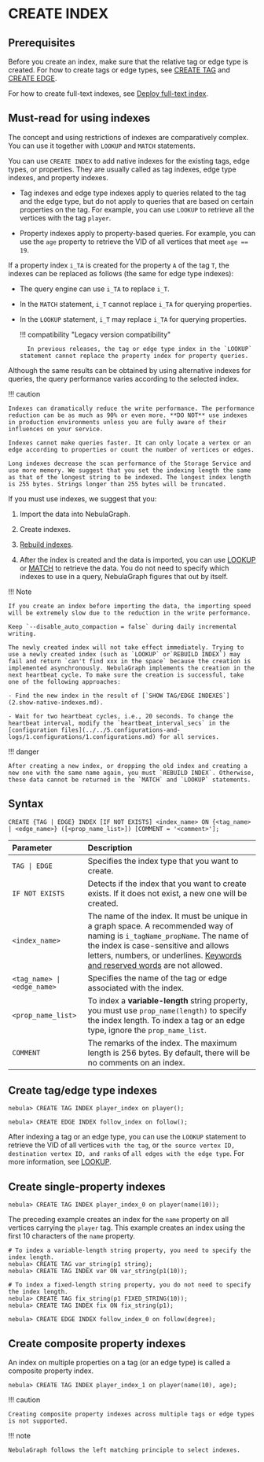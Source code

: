 # CREATE INDEX

## Prerequisites

Before you create an index, make sure that the relative tag or edge type is created. For how to create tags or edge types, see [CREATE TAG](../10.tag-statements/1.create-tag.md) and [CREATE EDGE](../11.edge-type-statements/1.create-edge.md).

For how to create full-text indexes, see [Deploy full-text index](../../4.deployment-and-installation/6.deploy-text-based-index/2.deploy-es.md).

## Must-read for using indexes

The concept and using restrictions of indexes are comparatively complex. You can use it together with `LOOKUP` and `MATCH` statements.

You can use `CREATE INDEX` to add native indexes for the existing tags, edge types, or properties. They are usually called as tag indexes, edge type indexes, and property indexes.

- Tag indexes and edge type indexes apply to queries related to the tag and the edge type, but do not apply to queries that are based on certain properties on the tag. For example, you can use `LOOKUP` to retrieve all the vertices with the tag `player`.

- Property indexes apply to property-based queries. For example, you can use the `age` property to retrieve the VID of all vertices that meet `age == 19`.

If a property index `i_TA` is created for the property `A` of the tag `T`, the indexes can be replaced as follows (the same for edge type indexes):

- The query engine can use `i_TA` to replace `i_T`.

- In the `MATCH` statement, `i_T` cannot replace `i_TA` for querying properties.

- In the `LOOKUP` statement, `i_T` may replace `i_TA` for querying properties.

  !!! compatibility "Legacy version compatibility"

        In previous releases, the tag or edge type index in the `LOOKUP` statement cannot replace the property index for property queries.

Although the same results can be obtained by using alternative indexes for queries, the query performance varies according to the selected index.

!!! caution

    Indexes can dramatically reduce the write performance. The performance reduction can be as much as 90% or even more. **DO NOT** use indexes in production environments unless you are fully aware of their influences on your service.
    
    Indexes cannot make queries faster. It can only locate a vertex or an edge according to properties or count the number of vertices or edges.

    Long indexes decrease the scan performance of the Storage Service and use more memory. We suggest that you set the indexing length the same as that of the longest string to be indexed. The longest index length is 255 bytes. Strings longer than 255 bytes will be truncated.

If you must use indexes, we suggest that you:

1. Import the data into NebulaGraph.

2. Create indexes.

3. [Rebuild indexes](4.rebuild-native-index.md).

4. After the index is created and the data is imported, you can use [LOOKUP](../7.general-query-statements/5.lookup.md) or [MATCH](../7.general-query-statements/2.match.md) to retrieve the data. You do not need to specify which indexes to use in a query, NebulaGraph figures that out by itself.

!!! Note

    If you create an index before importing the data, the importing speed will be extremely slow due to the reduction in the write performance.

    Keep `--disable_auto_compaction = false` during daily incremental writing.

    The newly created index will not take effect immediately. Trying to use a newly created index (such as `LOOKUP` or`REBUILD INDEX`) may fail and return `can't find xxx in the space` because the creation is implemented asynchronously. NebulaGraph implements the creation in the next heartbeat cycle. To make sure the creation is successful, take one of the following approaches:

    - Find the new index in the result of [`SHOW TAG/EDGE INDEXES`](2.show-native-indexes.md).

    - Wait for two heartbeat cycles, i.e., 20 seconds. To change the heartbeat interval, modify the `heartbeat_interval_secs` in the [configuration files](../../5.configurations-and-logs/1.configurations/1.configurations.md) for all services.

!!! danger

    After creating a new index, or dropping the old index and creating a new one with the same name again, you must `REBUILD INDEX`. Otherwise, these data cannot be returned in the `MATCH` and `LOOKUP` statements.

## Syntax

```ngql
CREATE {TAG | EDGE} INDEX [IF NOT EXISTS] <index_name> ON {<tag_name> | <edge_name>} ([<prop_name_list>]) [COMMENT = '<comment>'];
```

|Parameter|Description|
|:---|:---|
|`TAG \| EDGE`|Specifies the index type that you want to create.|
|`IF NOT EXISTS`|Detects if the index that you want to create exists. If it does not exist, a new one will be created.|
|`<index_name>`|The name of the index. It must be unique in a graph space. A recommended way of naming is `i_tagName_propName`. The name of the index is case-sensitive and allows letters, numbers, or underlines. [Keywords and reserved words](../../3.ngql-guide/1.nGQL-overview/keywords-and-reserved-words.md) are not allowed.|
|`<tag_name> \| <edge_name>`|Specifies the name of the tag or edge associated with the index.|
|`<prop_name_list>`|To index a **variable-length** string property, you must use `prop_name(length)` to specify the index length. To index a tag or an edge type, ignore the `prop_name_list`.|
|`COMMENT`|The remarks of the index. The maximum length is 256 bytes. By default, there will be no comments on an index.|

## Create tag/edge type indexes

```ngql
nebula> CREATE TAG INDEX player_index on player();
```

```ngql
nebula> CREATE EDGE INDEX follow_index on follow();
```

After indexing a tag or an edge type, you can use the `LOOKUP` statement to retrieve the VID of all vertices `with the tag`, or `the source vertex ID, destination vertex ID, and ranks` of `all edges with the edge type`. For more information, see [LOOKUP](../7.general-query-statements/5.lookup.md).

## Create single-property indexes

```ngql
nebula> CREATE TAG INDEX player_index_0 on player(name(10));
```

The preceding example creates an index for the `name` property on all vertices carrying the `player` tag. This example creates an index using the first 10 characters of the `name` property.

```ngql
# To index a variable-length string property, you need to specify the index length.
nebula> CREATE TAG var_string(p1 string);
nebula> CREATE TAG INDEX var ON var_string(p1(10));

# To index a fixed-length string property, you do not need to specify the index length.
nebula> CREATE TAG fix_string(p1 FIXED_STRING(10));
nebula> CREATE TAG INDEX fix ON fix_string(p1);
```

```ngql
nebula> CREATE EDGE INDEX follow_index_0 on follow(degree);
```

## Create composite property indexes

An index on multiple properties on a tag (or an edge type) is called a composite property index.

```ngql
nebula> CREATE TAG INDEX player_index_1 on player(name(10), age);
```

!!! caution

    Creating composite property indexes across multiple tags or edge types is not supported.

!!! note

    NebulaGraph follows the left matching principle to select indexes.
<!--    
    Note that:
    
    - If the `LOOKUP` statement does not match the composite property index, it will degenerate into a full table scan.
    
    - If the `MATCH` statement does not match the composite property index, an error will be returned.
    
    See the following examples.

    ```ngql
    # Create a composite property index for the first three properties of the tag t.
    nebula> CREATE TAG INDEX example_index ON TAG t(p1, p2, p3);

    # Note: The index cannot be matched, because it does not start from p1. An error that a valid index cannot be found will be returned.
    nebula> MATCH (v:t) WHERE t.p2 == 2 and t.p3 == 3; 
    
    # Note: The index cannot be matched and it will degenerate into a full table scan for querying.
    nebula> LOOKUP ON t2 where t.p2 == 2;

    # The index can be matched.
    nebula> MATCH (v:t) WHERE t.p1 == 1;  
    # The index can be matched because p1 and p2 are consecutive.
    nebula> MATCH (v:t) WHERE t.p1 == 1 and t.p2 == 2;  
    # The index can be matched because p1, p2, and p3 are consecutive.
    nebula> MATCH (v:t) WHERE t.p1 == 1 and t.p2 == 2 and t.p3 == 3; 
    ```
-->
